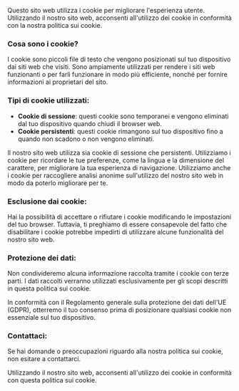 Questo sito web utilizza i cookie per migliorare l'esperienza utente.
Utilizzando il nostro sito web, acconsenti all'utilizzo dei cookie in conformità con la nostra politica sui cookie.

### Cosa sono i cookie?

I cookie sono piccoli file di testo che vengono posizionati sul tuo dispositivo dai siti web che visiti.
Sono ampiamente utilizzati per rendere i siti web funzionanti o per farli funzionare in modo più efficiente, nonché per fornire informazioni ai proprietari del sito.

### Tipi di cookie utilizzati:

- __Cookie di sessione__: questi cookie sono temporanei e vengono eliminati dal tuo dispositivo quando chiudi il browser web.
- __Cookie persistenti__: questi cookie rimangono sul tuo dispositivo fino a quando non scadono o non vengono eliminati.

Il nostro sito web utilizza sia cookie di sessione che persistenti.
Utilizziamo i cookie per ricordare le tue preferenze, come la lingua e la dimensione del carattere, per migliorare la tua esperienza di navigazione.
Utilizziamo anche i cookie per raccogliere analisi anonime sull'utilizzo del nostro sito web in modo da poterlo migliorare per te.

### Esclusione dai cookie:

Hai la possibilità di accettare o rifiutare i cookie modificando le impostazioni del tuo browser.
Tuttavia, ti preghiamo di essere consapevole del fatto che disabilitare i cookie potrebbe impedirti di utilizzare alcune funzionalità del nostro sito web.

### Protezione dei dati:

Non condivideremo alcuna informazione raccolta tramite i cookie con terze parti.
I dati raccolti verranno utilizzati esclusivamente per gli scopi descritti in questa politica sui cookie.

In conformità con il Regolamento generale sulla protezione dei dati dell'UE (GDPR), otterremo il tuo consenso prima di posizionare qualsiasi cookie non essenziale sul tuo dispositivo.

### Contattaci:

Se hai domande o preoccupazioni riguardo alla nostra politica sui cookie, non esitare a contattarci.

Utilizzando il nostro sito web, acconsenti all'utilizzo dei cookie in conformità con questa politica sui cookie.
